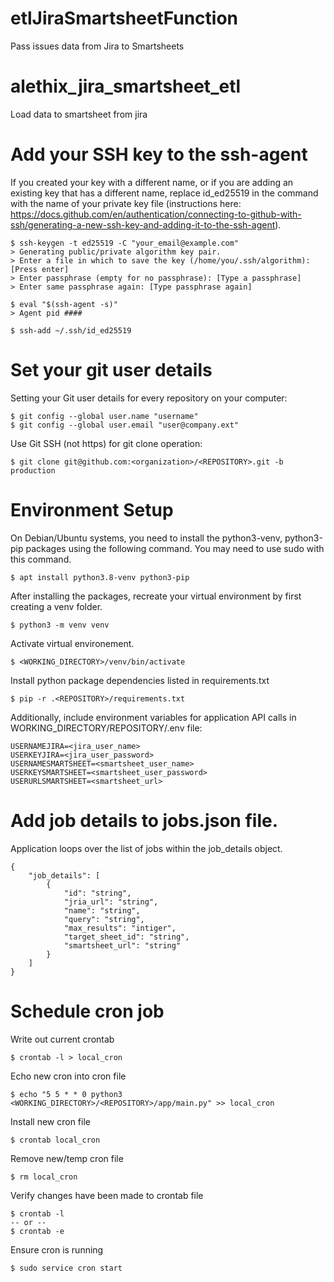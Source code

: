 # etlJiraSmartsheetFunction

Pass issues data from Jira to Smartsheets

# alethix_jira_smartsheet_etl

Load data to smartsheet from jira

# Add your SSH key to the ssh-agent

If you created your key with a different name, or if you are adding an existing key that has a different name, replace id_ed25519 in the command with the name of your private key file (instructions here: https://docs.github.com/en/authentication/connecting-to-github-with-ssh/generating-a-new-ssh-key-and-adding-it-to-the-ssh-agent).

    $ ssh-keygen -t ed25519 -C "your_email@example.com"
    > Generating public/private algorithm key pair.
    > Enter a file in which to save the key (/home/you/.ssh/algorithm): [Press enter]
    > Enter passphrase (empty for no passphrase): [Type a passphrase]
    > Enter same passphrase again: [Type passphrase again]

    $ eval "$(ssh-agent -s)"
    > Agent pid ####

    $ ssh-add ~/.ssh/id_ed25519

# Set your git user details

Setting your Git user details for every repository on your computer:

    $ git config --global user.name "username"
    $ git config --global user.email "user@company.ext"

Use Git SSH (not https) for git clone operation:

    $ git clone git@github.com:<organization>/<REPOSITORY>.git -b production

# Environment Setup

On Debian/Ubuntu systems, you need to install the python3-venv,
python3-pip packages using the following command. You may need to use sudo with this command.

    $ apt install python3.8-venv python3-pip

After installing the packages, recreate your virtual environment by first creating a venv folder.

    $ python3 -m venv venv

Activate virtual environement.

    $ <WORKING_DIRECTORY>/venv/bin/activate

Install python package dependencies listed in requirements.txt

    $ pip -r .<REPOSITORY>/requirements.txt

Additionally, include environment variables for application API calls in WORKING_DIRECTORY/REPOSITORY/.env file:

    USERNAMEJIRA=<jira_user_name>
    USERKEYJIRA=<jira_user_password>
    USERNAMESMARTSHEET=<smartsheet_user_name>
    USERKEYSMARTSHEET=<smartsheet_user_password>
    USERURLSMARTSHEET=<smartsheet_url>

# Add job details to jobs.json file.

Application loops over the list of jobs within the job_details object.

    {
        "job_details": [
            {
                "id": "string",
                "jria_url": "string",
                "name": "string",
                "query": "string",
                "max_results": "intiger",
                "target_sheet_id": "string",
                "smartsheet_url": "string"
            }
        ]
    }

# Schedule cron job

Write out current crontab

    $ crontab -l > local_cron

Echo new cron into cron file

    $ echo "5 5 * * 0 python3 <WORKING_DIRECTORY>/<REPOSITORY>/app/main.py" >> local_cron

Install new cron file

    $ crontab local_cron

Remove new/temp cron file

    $ rm local_cron

Verify changes have been made to crontab file

    $ crontab -l
    -- or --
    $ crontab -e

Ensure cron is running

    $ sudo service cron start
